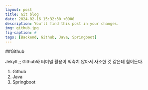 ```yaml
---
layout: post
title: Git blog
date: 2024-02-16 15:32:30 +0900
description: You'll find this post in your changes.
img: github.jpg
fig-caption: #
tags: [Backend, Github, Java, Springboot]
---
```

##Github

Jekyll ;;
Github와 터미널 활용이 익숙치 않아서 사소한 것 같은데 힘이든다.

1. Github
2. Java
3. Springboot

